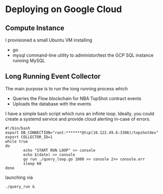 # Deploying on Google Cloud

## Compute Instance
I provisioned a small Ubuntu VM installing
- go
- mysql command-line utility to administor/test the GCP SQL instance running MySQL

## Long Running Event Collector
The main purpose is to run the long running process which 
- Queries the Flow blockchain for NBA TopShot contract events
- Uploads the database with the events

I have a simple bash script which runs an infinte loop.  Ideally, you could create a systemd service and provide cloud alerting in-case of errors.

```
#!/bin/bash
export DB_CONNECTION="root:*******@tcp(10.122.49.6:3306)/topshotdev"
export COLLECTOR_ID=1
while true
do
        echo "START RUN LOOP" >> console
        echo $(date) >> console
        go run ./query_loop.go 1000 >> console 2>> console.err 
        sleep 60
done
```

launching via
```
./query_run &
```